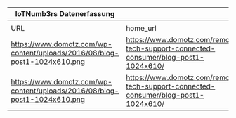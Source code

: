 |IoTNumb3rs Datenerfassung|||||||||||
| ---- | ---- | ---- | ---- | ---- | ---- | ---- | ---- | ---- | ---- | ---- |
||||||||||||
|URL|home_url|filename|device_class|device_count|market_class|market_volume|prognosis_year|publication_year|authorship_class|Dropbox folder|
|https://www.domotz.com/wp-content/uploads/2016/08/blog-post1-1024x610.png|https://www.domotz.com/remote-tech-support-connected-consumer/blog-post1-1024x610/|file6_blog-post1-1024x610.png|smart home per home|500|||2022|2016|company|marielledemuth/20181106-0000|
|https://www.domotz.com/wp-content/uploads/2016/08/blog-post1-1024x610.png|https://www.domotz.com/remote-tech-support-connected-consumer/blog-post1-1024x610/|file6_blog-post1-1024x610.png|generic IoT|38500000000|||2020|2016|company|marielledemuth/20181106-0000|
